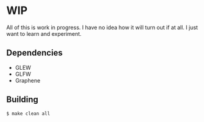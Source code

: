 # WIP
All of this is work in progress.
I have no idea how it will turn out if at all.
I just want to learn and experiment.
## Dependencies
- GLEW
- GLFW
- Graphene
## Building
`$ make clean all`
